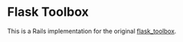 # Flask Toolbox

This is a Rails implementation for the original [flask_toolbox](https://github.com/lord63/flask_toolbox).
